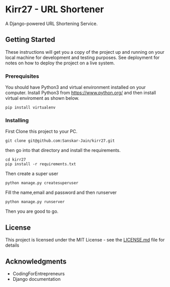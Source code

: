 # Kirr27 - URL Shortener

A Django-powered URL Shortening Service.

## Getting Started

These instructions will get you a copy of the project up and running on your local machine for development and testing purposes. See deployment for notes on how to deploy the project on a live system.

### Prerequisites

You should have Python3 and virtual environment installed on your computer.
Install Python3 from https://www.python.org/
 and then install virtual enviroment as shown below.

```
pip install virtualenv
```

### Installing

First Clone this project to your PC.

```
git clone git@github.com:Sanskar-Jain/kirr27.git
```
then go into that directory and install the requirements.
```
cd kirr27
pip install -r requirements.txt
```
Then create a super user
```
python manage.py createsuperuser
```
Fill the name,email and password and then runserver
```
python manage.py runserver
```

Then you are good to go.

## License

This project is licensed under the MIT License - see the [LICENSE.md](https://github.com/Sanskar-Jain/kirr27/blob/master/LICENSE.md) file for details

## Acknowledgments

* CodingForEntrepreneurs
* Django documentation
